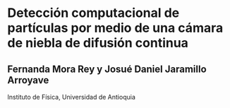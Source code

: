 # Detección computacional de partículas por medio de una cámara de niebla de difusión continua
## Fernanda Mora Rey y Josué Daniel Jaramillo Arroyave
Instituto de Física, Universidad de Antioquia

